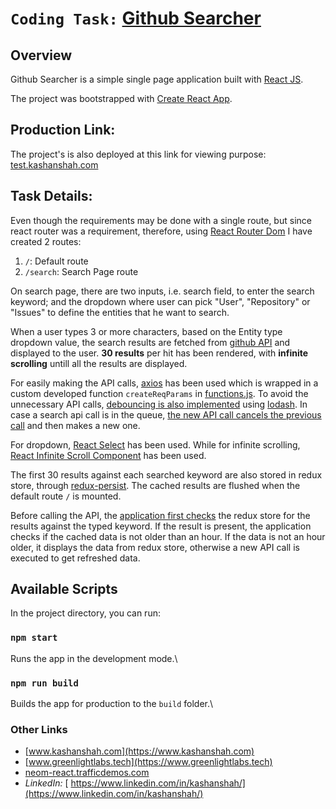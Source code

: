 # `Coding Task:` [Github Searcher](https://test.kashanshah.com)

## Overview

Github Searcher is a simple single page application built with [React JS](https://reactjs.org).

The project was bootstrapped with [Create React App](https://github.com/facebook/create-react-app).

## Production Link:

The project's is also deployed at this link for viewing purpose: [test.kashanshah.com](https://test.kashanshah.com)

## Task Details:

Even though the requirements may be done with a single route, but since react router was a requirement, therefore, using [React Router Dom](https://github.com/ReactTraining/react-router) I have created 2 routes:
1. `/`: Default route 
1. `/search`: Search Page route 

On search page, there are two inputs, i.e. search field, to enter the search keyword; and the dropdown where user can pick "User", "Repository" or "Issues" to define the entities that he want to search.

When a user types 3 or more characters, based on the Entity type dropdown value, the search results are fetched from [github API](https://docs.github.com/en/rest/reference/search) and displayed to the user. **30 results** per hit has been rendered, with **infinite scrolling** untill all the results are displayed.

For easily making the API calls, [axios](https://www.npmjs.com/package/axios) has been used which is wrapped in a custom developed function `createReqParams` in [functions.js](./src/common/functions.js#L4). To avoid the unnecessary API calls, [debouncing is also implemented](src/templates/SearchPage/index.js#L35) using [lodash](https://lodash.com/). In case a search api call is in the queue, [the new API call cancels the previous call](./src/templates/SearchPage/index.js#L41) and then makes a new one.

For dropdown, [React Select](https://react-select.com/) has been used. While for infinite scrolling, [React Infinite Scroll Component](https://www.npmjs.com/package/react-infinite-scroll-component) has been used.

The first 30 results against each searched keyword are also stored in redux store, through [redux-persist](https://www.npmjs.com/package/redux-persist). The cached results are flushed when the default route `/` is mounted. 

Before calling the API, the [application first checks](./src/templates/SearchPage/index.js#L53) the redux store for the results against the typed keyword. If the result is present, the application checks if the cached data is not older than an hour. If the data is not an hour older, it displays the data from redux store, otherwise a new API call is executed to get refreshed data.

## Available Scripts

In the project directory, you can run:

### `npm start`

Runs the app in the development mode.\

### `npm run build`

Builds the app for production to the `build` folder.\

### Other Links

* [www.kashanshah.com](https://www.kashanshah.com)
* [www.greenlightlabs.tech](https://www.greenlightlabs.tech)
* [neom-react.trafficdemos.com](http://neom-react.trafficdemos.com/)
* *LinkedIn:* [ https://www.linkedin.com/in/kashanshah/](https://www.linkedin.com/in/kashanshah/)
